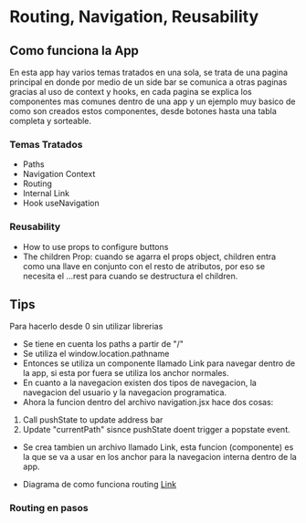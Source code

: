 # Routing, Navigation, Reusability

## Como funciona la App

En esta app hay varios temas tratados en una sola, se trata de una pagina principal en donde por medio de un side bar se comunica a otras paginas gracias al uso de context y hooks, en cada pagina se explica los componentes mas comunes dentro de una app y un ejemplo muy basico de como son creados estos componentes, desde botones hasta una tabla completa y sorteable.

### Temas Tratados

- Paths
- Navigation Context
- Routing
- Internal Link
- Hook useNavigation

### Reusability

- How to use props to configure buttons
- The children Prop: cuando se agarra el props object, children entra como una llave en conjunto con el resto de atributos, por eso se necesita el ...rest para cuando se destructura el children.

## Tips

Para hacerlo desde 0 sin utilizar librerias

- Se tiene en cuenta los paths a partir de "/"
- Se utiliza el window.location.pathname
- Entonces se utiliza un componente llamado Link para navegar dentro de la app, si esta por fuera se utiliza los anchor normales.
- En cuanto a la navegacion existen dos tipos de navegacion, la navegacion del usuario y la navegacion programatica.
- Ahora la funcion dentro del archivo navigation.jsx hace dos cosas:

1. Call pushState to update address bar
2. Update "currentPath" sisnce pushState doent trigger a popstate event.

- Se crea tambien un archivo llamado Link, esta funcion (componente) es la que se va a usar en los anchor para la navegacion interna dentro de la app.

- Diagrama de como funciona routing [Link](../gridder%20diapositivas/046%20how%20navigation%20works.jpeg)

### Routing en pasos
